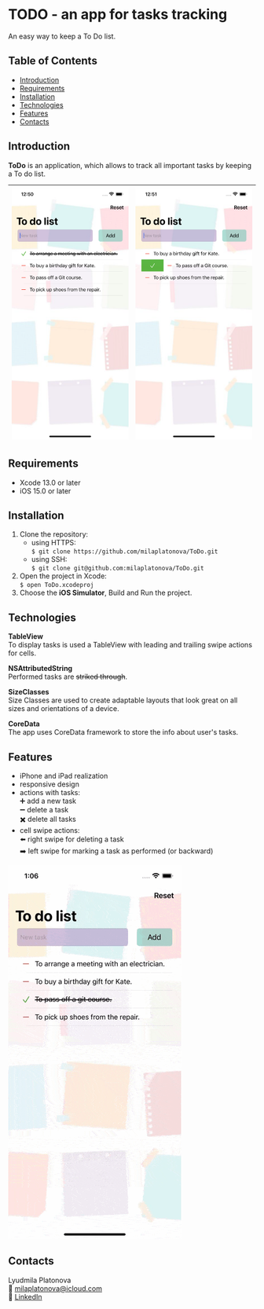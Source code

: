 # TODO - an app for tasks tracking
An easy way to keep a To Do list.

## Table of Contents
* [Introduction](#introduction)
* [Requirements](#requirements)
* [Installation](#installation)
* [Technologies](#technologies)
* [Features](#features)
* [Contacts](#contacts)

## Introduction
**ToDo** is an application, which allows to track all important tasks by keeping a To do list.  
  
![To Do 1](Demo/ToDo1.png) | ![To Do 2](Demo/ToDo2.png)
:------------------------: | :-------------------------:

## Requirements
* Xcode 13.0 or later
* iOS 15.0 or later

## Installation
1. Clone the repository:  
   * using HTTPS:  
`$ git clone https://github.com/milaplatonova/ToDo.git`
    * using SSH:  
`$ git clone git@github.com:milaplatonova/ToDo.git`
1. Open the project in Xcode:  
`$ open ToDo.xcodeproj`
1. Choose the **iOS Simulator**, Build and Run the project.

## Technologies
**TableView**  
To display tasks is used a TableView with leading and trailing swipe actions for cells.  
  
**NSAttributedString**  
Performed tasks are ~~striked through~~.  
  
**SizeClasses**  
Size Classes are used to create adaptable layouts that look great on all sizes and orientations of a device.  
  
**CoreData**  
The app uses CoreData framework to store the info about user's tasks.

## Features
* iPhone and iPad realization
* responsive design
* actions with tasks:  
  :heavy_plus_sign: add a new task  
  :heavy_minus_sign: delete a task  
  :heavy_multiplication_x: delete all tasks  
* cell swipe actions:  
  :arrow_left: right swipe for deleting a task  
  :arrow_right: left swipe for marking a task as performed (or backward)  
  
![To Do](Demo/ToDo.gif)

## Contacts
Lyudmila Platonova  
:email: milaplatonova@icloud.com  
:bust_in_silhouette: [LinkedIn](https://www.linkedin.com/in/lyudmilaplatonova/)
